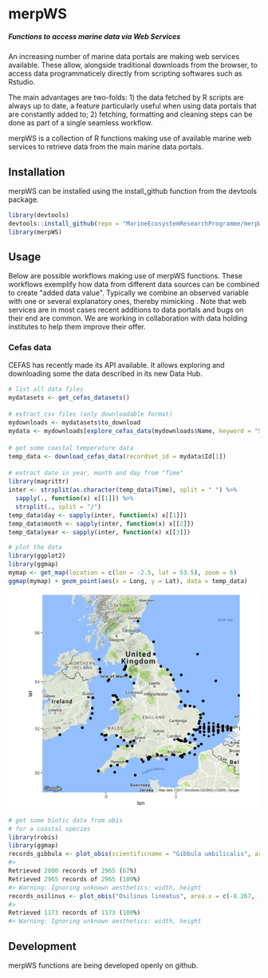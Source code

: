 merpWS
================

<!-- README.md is generated from README.Rmd. Please edit that file -->

##### Functions to access marine data via Web Services

An increasing number of marine data portals are making web services available. These allow, alongside traditional downloads from the browser, to access data programmaticely directly from scripting softwares such as Rstudio.

The main advantages are two-folds: 1) the data fetched by R scripts are always up to date, a feature particularly useful when using data portals that are constantly added to; 2) fetching, formatting and cleaning steps can be done as part of a single seamless workflow.

merpWS is a collection of R functions making use of available marine web services to retrieve data from the main marine data portals.

Installation
------------

merpWS can be installed using the install\_github function from the devtools package.

``` r
library(devtools)
devtools::install_github(repo = "MarineEcosystemResearchProgramme/merpWS")
library(merpWS)
```

Usage
-----

Below are possible workflows making use of merpWS functions. These workflows exemplify how data from different data sources can be combined to create "added data value". Typically we combine an observed variable with one or several explanatory ones, thereby mimicking . Note that web services are in most cases recent additions to data portals and bugs on their end are common. We are working in collaboration with data holding institutes to help them improve their offer.

### Cefas data

CEFAS has recently made its API available. It allows exploring and downloading some the data described in its new Data Hub.

``` r
# list all data files
mydatasets <- get_cefas_datasets()

# extract csv files (only downloadable format)
mydownloads <- mydatasets$to_download
mydata <- mydownloads[explore_cefas_data(mydownloads$Name, keyword = "SWT"), ]

# get some coastal temperature data
temp_data <- download_cefas_data(recordset_id = mydata$Id[1])

# extract date in year, month and day from "Time"
library(magrittr)
inter <- strsplit(as.character(temp_data$Time), split = " ") %>%
  sapply(., function(x) x[[1]]) %>%
  strsplit(., split = "/") 
temp_data$day <- sapply(inter, function(x) x[[1]])
temp_data$month <- sapply(inter, function(x) x[[2]])
temp_data$year <- sapply(inter, function(x) x[[3]])
```

``` r
# plot the data
library(ggplot2)
library(ggmap)
mymap <- get_map(location = c(lon = -2.5, lat = 53.5), zoom = 6)
ggmap(mymap) + geom_point(aes(x = Long, y = Lat), data = temp_data)
```

![](README-figure-1.png)

``` r
# get some biotic data from obis
# for a coastal species
library(robis)
library(ggmap)
records_gibbula <- plot_obis(scientificname = "Gibbula umbilicalis", area.x = c(-8.267, -8.267, 4.483, 4.483, -8.267), area.y = c(49.90, 56.45, 56.45, 49.90, 49.90), myresolution = 0.5, myzoom = 5, gridded = T)
#> 
Retrieved 2000 records of 2965 (67%)
Retrieved 2965 records of 2965 (100%)
#> Warning: Ignoring unknown aesthetics: width, height
records_osilinus <- plot_obis("Osilinus lineatus", area.x = c(-8.267, -8.267, 4.483, 4.483, -8.267), area.y = c(49.90, 56.45, 56.45, 49.90, 49.90), myresolution = 0.5, myzoom = 5, gridded = T)
#> 
Retrieved 1173 records of 1173 (100%)
#> Warning: Ignoring unknown aesthetics: width, height
```

Development
-----------

merpWS functions are being developed openly on github.
